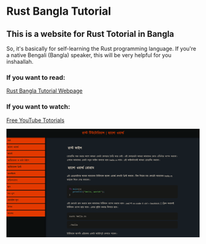 # Rust Bangla Tutorial

## This is a website for Rust Totorial in Bangla

So, it's basically for self-learning the Rust programming language. If you're a native Bengali (Bangla) speaker, this will be very helpful for you inshaallah.

### If you want to read:
[Rust Bangla Tutorial Webpage](https://tahmidrzishan.github.io/rust.bangla/)

### If you want to watch:
[Free YouTube Totorials](https://www.youtube.com/@tahmidrzishan)

![rust.bangla page](images/readme.png)
